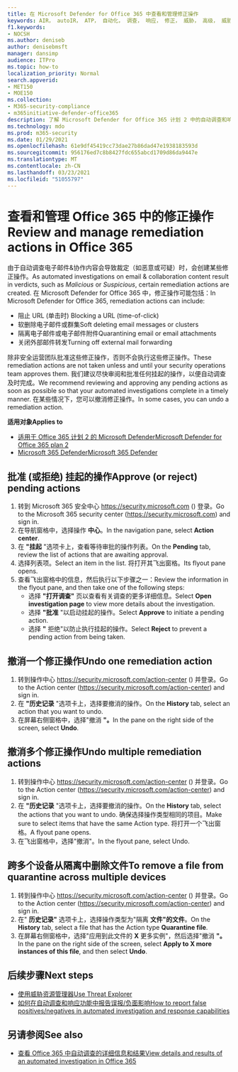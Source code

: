 ```yaml
---
title: 在 Microsoft Defender for Office 365 中查看和管理修正操作
keywords: AIR， autoIR， ATP， 自动化， 调查， 响应， 修正， 威胁， 高级， 威胁， 保护
f1.keywords:
- NOCSH
ms.author: deniseb
author: denisebmsft
manager: dansimp
audience: ITPro
ms.topic: how-to
localization_priority: Normal
search.appverid:
- MET150
- MOE150
ms.collection:
- M365-security-compliance
- m365initiative-defender-office365
description: 了解 Microsoft Defender for Office 365 计划 2 中的自动调查和响应功能中的修正操作。
ms.technology: mdo
ms.prod: m365-security
ms.date: 01/29/2021
ms.openlocfilehash: 61e9df45419cc73dae27b86dad47e1938183593d
ms.sourcegitcommit: 956176ed7c8b8427fdc655abcd1709d86da9447e
ms.translationtype: MT
ms.contentlocale: zh-CN
ms.lasthandoff: 03/23/2021
ms.locfileid: "51055797"
---
```

# <a name="review-and-manage-remediation-actions-in-office-365"></a><span data-ttu-id="66f92-104">查看和管理 Office 365 中的修正操作</span><span class="sxs-lookup"><span data-stu-id="66f92-104">Review and manage remediation actions in Office 365</span></span>

<span data-ttu-id="66f92-105">由于自动调查电子邮件&协作内容会导致裁定（如恶意或可疑）时，会创建某些修正操作。</span><span class="sxs-lookup"><span data-stu-id="66f92-105">As automated investigations on email & collaboration content result in verdicts, such as *Malicious* or *Suspicious*, certain remediation actions are created.</span></span> <span data-ttu-id="66f92-106">在 Microsoft Defender for Office 365 中，修正操作可能包括：</span><span class="sxs-lookup"><span data-stu-id="66f92-106">In Microsoft Defender for Office 365, remediation actions can include:</span></span>
- <span data-ttu-id="66f92-107">阻止 URL (单击时) </span><span class="sxs-lookup"><span data-stu-id="66f92-107">Blocking a URL (time-of-click)</span></span>
- <span data-ttu-id="66f92-108">软删除电子邮件或群集</span><span class="sxs-lookup"><span data-stu-id="66f92-108">Soft deleting email messages or clusters</span></span>
- <span data-ttu-id="66f92-109">隔离电子邮件或电子邮件附件</span><span class="sxs-lookup"><span data-stu-id="66f92-109">Quarantining email or email attachments</span></span>
- <span data-ttu-id="66f92-110">关闭外部邮件转发</span><span class="sxs-lookup"><span data-stu-id="66f92-110">Turning off external mail forwarding</span></span>

<span data-ttu-id="66f92-111">除非安全运营团队批准这些修正操作，否则不会执行这些修正操作。</span><span class="sxs-lookup"><span data-stu-id="66f92-111">These remediation actions are not taken unless and until your security operations team approves them.</span></span> <span data-ttu-id="66f92-112">我们建议尽快审阅和批准任何挂起的操作，以便自动调查及时完成。</span><span class="sxs-lookup"><span data-stu-id="66f92-112">We recommend reviewing and approving any pending actions as soon as possible so that your automated investigations complete in a timely manner.</span></span> <span data-ttu-id="66f92-113">在某些情况下，您可以撤消修正操作。</span><span class="sxs-lookup"><span data-stu-id="66f92-113">In some cases, you can undo a remediation action.</span></span>

<span data-ttu-id="66f92-114">**适用对象**</span><span class="sxs-lookup"><span data-stu-id="66f92-114">**Applies to**</span></span>
- [<span data-ttu-id="66f92-115">适用于 Office 365 计划 2 的 Microsoft Defender</span><span class="sxs-lookup"><span data-stu-id="66f92-115">Microsoft Defender for Office 365 plan 2</span></span>](defender-for-office-365.md)
- [<span data-ttu-id="66f92-116">Microsoft 365 Defender</span><span class="sxs-lookup"><span data-stu-id="66f92-116">Microsoft 365 Defender</span></span>](../defender/microsoft-365-defender.md)

## <a name="approve-or-reject-pending-actions"></a><span data-ttu-id="66f92-117">批准 (或拒绝) 挂起的操作</span><span class="sxs-lookup"><span data-stu-id="66f92-117">Approve (or reject) pending actions</span></span>

1. <span data-ttu-id="66f92-118">转到 Microsoft 365 安全中心 <https://security.microsoft.com> () 登录。</span><span class="sxs-lookup"><span data-stu-id="66f92-118">Go to the Microsoft 365 security center (<https://security.microsoft.com>) and sign in.</span></span>
2. <span data-ttu-id="66f92-119">在导航窗格中，选择操作 **中心**。</span><span class="sxs-lookup"><span data-stu-id="66f92-119">In the navigation pane, select **Action center**.</span></span>
3. <span data-ttu-id="66f92-120">在 **"挂起** "选项卡上，查看等待审批的操作列表。</span><span class="sxs-lookup"><span data-stu-id="66f92-120">On the **Pending** tab, review the list of actions that are awaiting approval.</span></span>
4. <span data-ttu-id="66f92-121">选择列表项。</span><span class="sxs-lookup"><span data-stu-id="66f92-121">Select an item in the list.</span></span> <span data-ttu-id="66f92-122">将打开其飞出窗格。</span><span class="sxs-lookup"><span data-stu-id="66f92-122">Its flyout pane opens.</span></span> 
5. <span data-ttu-id="66f92-123">查看飞出窗格中的信息，然后执行以下步骤之一：</span><span class="sxs-lookup"><span data-stu-id="66f92-123">Review the information in the flyout pane, and then take one of the following steps:</span></span>
   - <span data-ttu-id="66f92-124">选择 **"打开调查"** 页以查看有关调查的更多详细信息。</span><span class="sxs-lookup"><span data-stu-id="66f92-124">Select **Open investigation page** to view more details about the investigation.</span></span>
   - <span data-ttu-id="66f92-125">选择 **"批准** "以启动挂起的操作。</span><span class="sxs-lookup"><span data-stu-id="66f92-125">Select **Approve** to initiate a pending action.</span></span>
   - <span data-ttu-id="66f92-126">选择 **"** 拒绝"以防止执行挂起的操作。</span><span class="sxs-lookup"><span data-stu-id="66f92-126">Select **Reject** to prevent a pending action from being taken.</span></span>

## <a name="undo-one-remediation-action"></a><span data-ttu-id="66f92-127">撤消一个修正操作</span><span class="sxs-lookup"><span data-stu-id="66f92-127">Undo one remediation action</span></span>

1. <span data-ttu-id="66f92-128">转到操作中心 <https://security.microsoft.com/action-center> () 并登录。</span><span class="sxs-lookup"><span data-stu-id="66f92-128">Go to the Action center (<https://security.microsoft.com/action-center>) and sign in.</span></span>
2. <span data-ttu-id="66f92-129">在 **"历史记录** "选项卡上，选择要撤消的操作。</span><span class="sxs-lookup"><span data-stu-id="66f92-129">On the **History** tab, select an action that you want to undo.</span></span>
3. <span data-ttu-id="66f92-130">在屏幕右侧窗格中，选择"撤消 **"。**</span><span class="sxs-lookup"><span data-stu-id="66f92-130">In the pane on the right side of the screen, select **Undo**.</span></span>

## <a name="undo-multiple-remediation-actions"></a><span data-ttu-id="66f92-131">撤消多个修正操作</span><span class="sxs-lookup"><span data-stu-id="66f92-131">Undo multiple remediation actions</span></span>

1. <span data-ttu-id="66f92-132">转到操作中心 <https://security.microsoft.com/action-center> () 并登录。</span><span class="sxs-lookup"><span data-stu-id="66f92-132">Go to the Action center (<https://security.microsoft.com/action-center>) and sign in.</span></span>
2. <span data-ttu-id="66f92-133">在 **"历史记录** "选项卡上，选择要撤消的操作。</span><span class="sxs-lookup"><span data-stu-id="66f92-133">On the **History** tab, select the actions that you want to undo.</span></span> <span data-ttu-id="66f92-134">确保选择操作类型相同的项目。</span><span class="sxs-lookup"><span data-stu-id="66f92-134">Make sure to select items that have the same Action type.</span></span> <span data-ttu-id="66f92-135">将打开一个飞出窗格。</span><span class="sxs-lookup"><span data-stu-id="66f92-135">A flyout pane opens.</span></span>
3. <span data-ttu-id="66f92-136">在飞出窗格中，选择"撤消"。</span><span class="sxs-lookup"><span data-stu-id="66f92-136">In the flyout pane, select Undo.</span></span>

## <a name="to-remove-a-file-from-quarantine-across-multiple-devices"></a><span data-ttu-id="66f92-137">跨多个设备从隔离中删除文件</span><span class="sxs-lookup"><span data-stu-id="66f92-137">To remove a file from quarantine across multiple devices</span></span>

1. <span data-ttu-id="66f92-138">转到操作中心 <https://security.microsoft.com/action-center> () 并登录。</span><span class="sxs-lookup"><span data-stu-id="66f92-138">Go to the Action center (<https://security.microsoft.com/action-center>) and sign in.</span></span>
2. <span data-ttu-id="66f92-139">在" **历史记录"** 选项卡上，选择操作类型为"隔离 **文件"的文件**。</span><span class="sxs-lookup"><span data-stu-id="66f92-139">On the **History** tab, select a file that has the Action type **Quarantine file**.</span></span>
3. <span data-ttu-id="66f92-140">在屏幕右侧窗格中，选择"应用到此文件的 **X** 更多实例"，然后选择"撤消 **"。**</span><span class="sxs-lookup"><span data-stu-id="66f92-140">In the pane on the right side of the screen, select **Apply to X more instances of this file**, and then select **Undo**.</span></span>

## <a name="next-steps"></a><span data-ttu-id="66f92-141">后续步骤</span><span class="sxs-lookup"><span data-stu-id="66f92-141">Next steps</span></span>

- [<span data-ttu-id="66f92-142">使用威胁资源管理器</span><span class="sxs-lookup"><span data-stu-id="66f92-142">Use Threat Explorer</span></span>](threat-explorer.md)
- [<span data-ttu-id="66f92-143">如何在自动调查和响应功能中报告误报/负面影响</span><span class="sxs-lookup"><span data-stu-id="66f92-143">How to report false positives/negatives in automated investigation and response capabilities</span></span>](air-report-false-positives-negatives.md)

## <a name="see-also"></a><span data-ttu-id="66f92-144">另请参阅</span><span class="sxs-lookup"><span data-stu-id="66f92-144">See also</span></span>

- [<span data-ttu-id="66f92-145">查看 Office 365 中自动调查的详细信息和结果</span><span class="sxs-lookup"><span data-stu-id="66f92-145">View details and results of an automated investigation in Office 365</span></span>](air-view-investigation-results.md)
